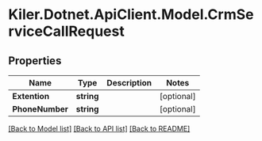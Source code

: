 # Kiler.Dotnet.ApiClient.Model.CrmServiceCallRequest

## Properties

Name | Type | Description | Notes
------------ | ------------- | ------------- | -------------
**Extention** | **string** |  | [optional] 
**PhoneNumber** | **string** |  | [optional] 

[[Back to Model list]](../README.md#documentation-for-models) [[Back to API list]](../README.md#documentation-for-api-endpoints) [[Back to README]](../README.md)

